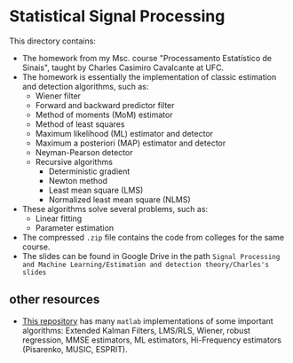 # Statistical Signal Processing

This directory contains:
- The homework from my Msc. course "Processamento Estatístico de Sinais", taught by Charles Casimiro Cavalcante at UFC.
- The homework is essentially the implementation of classic estimation and detection algorithms, such as:
    - Wiener filter
    - Forward and backward predictor filter
    - Method of moments (MoM) estimator
    - Method of least squares
    - Maximum likelihood (ML) estimator and detector
    - Maximum a posteriori (MAP) estimator and detector
    - Neyman-Pearson detector
    - Recursive algorithms
        - Deterministic gradient
        - Newton method
        - Least mean square (LMS)
        - Normalized least mean square (NLMS)
- These algorithms solve several problems, such as:
    - Linear fitting
    - Parameter estimation
- The compressed `.zip` file contains the code from colleges for the same course.
- The slides can be found in Google Drive in the path `Signal Processing and Machine Learning/Estimation and detection theory/Charles's slides`

## other resources
- [This repository][1] has many `matlab` implementations of some important algorithms: Extended Kalman Filters, LMS/RLS, Wiener, robust regression, MMSE estimators, ML estimators, Hi-Frequency estimators (Pisarenko, MUSIC, ESPRIT).

[1]: https://github.com/robical/StatisticalSignalProcessing
